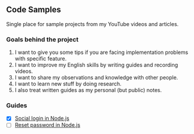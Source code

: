 ## Code Samples
Single place for sample projects from my YouTube videos and articles.

### Goals behind the project
1. I want to give you some tips if you are facing implementation problems with specific feature.
2. I want to improve my English skills by writing guides and recording videos.
3. I want to share my observations and knowledge with other people.
4. I want to learn new stuff by doing research.
5. I also treat written guides as my personal (but public) notes.

### Guides
- [x] [Social login in Node.js](https://github.com/michaldziuba03/code-samples/tree/main/social-login)
- [ ] [Reset password in Node.js]()
